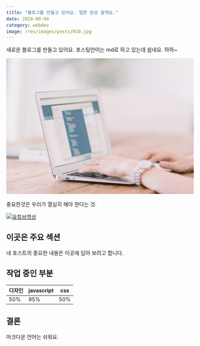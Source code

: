 ```yaml
---
title: "블로그를 만들고 있어요. 얼른 완성 할게요."
date: 2024-09-04
category: webdev
image: /res/images/posts/010.jpg
---
```


새로운 블로그를 만들고 있어요. 포스팅언어는 md로 하고 있는데 쉽네요. 하하~

![컴퓨터](/res/images/posts/011.jpg)

중요한것은 우리가 열심히 해야 한다는 것.

[![유튜브영상](https://img.youtube.com/vi/OKIWMqXcaHI/maxresdefault.jpg)](https://youtube.com/watch?v=OKIWMqXcaHI)

## 이곳은 주요 섹션

내 포스트의 중요한 내용은 이곳에 담아 보려고 합니다.

## 작업 중인 부분 

|  디자인 |  javascript |  css |
|  -----  |  ---------  | ---- |
| 50%     |  95%        |  50% |

## 결론

마크다운 언어는 쉬워요.